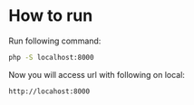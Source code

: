 # How to run
Run following command:

```sh
php -S localhost:8000
```
Now you will access url with following on local:
```sh
http://locahost:8000
```